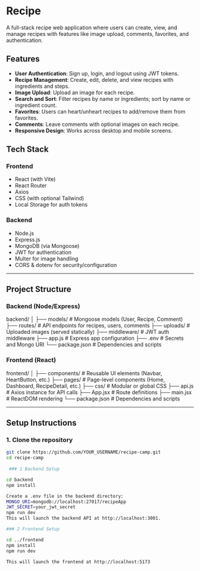 # Recipe

A full-stack recipe web application where users can create, view, and manage recipes with features like image upload, comments, favorites, and authentication.

## Features

- **User Authentication**: Sign up, login, and logout using JWT tokens.
- **Recipe Management**: Create, edit, delete, and view recipes with ingredients and steps.
- **Image Upload**: Upload an image for each recipe.
- **Search and Sort**: Filter recipes by name or ingredients; sort by name or ingredient count.
- **Favorites**: Users can heart/unheart recipes to add/remove them from favorites.
- **Comments**: Leave comments with optional images on each recipe.
- **Responsive Design**: Works across desktop and mobile screens.

## Tech Stack

### Frontend
- React (with Vite)
- React Router
- Axios
- CSS (with optional Tailwind)
- Local Storage for auth tokens

### Backend
- Node.js
- Express.js
- MongoDB (via Mongoose)
- JWT for authentication
- Multer for image handling
- CORS & dotenv for security/configuration

---

## Project Structure

### Backend (Node/Express)
backend/
│
├── models/ # Mongoose models (User, Recipe, Comment)
├── routes/ # API endpoints for recipes, users, comments
├── uploads/ # Uploaded images (served statically)
├── middleware/ # JWT auth middleware
├── app.js # Express app configuration
├── .env # Secrets and Mongo URI
└── package.json # Dependencies and scripts


### Frontend (React)

frontend/
│
├── components/ # Reusable UI elements (Navbar, HeartButton, etc.)
├── pages/ # Page-level components (Home, Dashboard, RecipeDetail, etc.)
├── css/ # Modular or global CSS
├── api.js # Axios instance for API calls
├── App.jsx # Route definitions
├── main.jsx # ReactDOM rendering
└── package.json # Dependencies and scripts

---

## Setup Instructions

### 1. Clone the repository

```bash
git clone https://github.com/YOUR_USERNAME/recipe-camp.git
cd recipe-camp
 
 ### 1 Backend Setup

cd backend
npm install

Create a .env file in the backend directory:
MONGO_URI=mongodb://localhost:27017/recipeApp
JWT_SECRET=your_jwt_secret
npm run dev
This will launch the backend API at http://localhost:3001.

### 2 Frontend Setup

cd ../frontend
npm install
npm run dev

This will launch the frontend at http://localhost:5173
